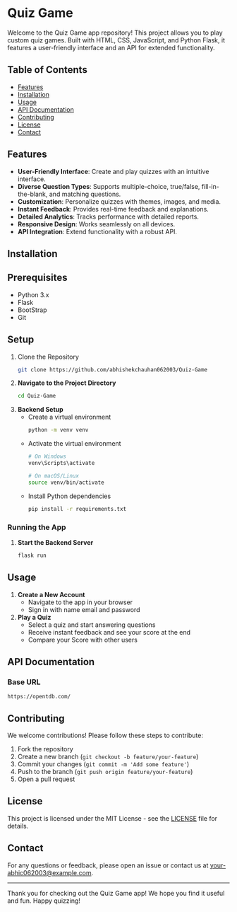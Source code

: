 
# Quiz Game

Welcome to the Quiz Game app repository! This project allows you to play custom quiz games. Built with HTML, CSS, JavaScript, and Python Flask, it features a user-friendly interface and an API for extended functionality.

## Table of Contents

- [Features](#features)
- [Installation](#installation)
- [Usage](#usage)
- [API Documentation](#api-documentation)
- [Contributing](#contributing)
- [License](#license)
- [Contact](#contact)

## Features

- **User-Friendly Interface**: Create and play quizzes with an intuitive interface.
- **Diverse Question Types**: Supports multiple-choice, true/false, fill-in-the-blank, and matching questions.
- **Customization**: Personalize quizzes with themes, images, and media.
- **Instant Feedback**: Provides real-time feedback and explanations.
- **Detailed Analytics**: Tracks performance with detailed reports.
- **Responsive Design**: Works seamlessly on all devices.
- **API Integration**: Extend functionality with a robust API.

## Installation

## Prerequisites

- Python 3.x
- Flask
- BootStrap
- Git

## Setup

1. Clone the Repository
   ```sh
   git clone https://github.com/abhishekchauhan062003/Quiz-Game
   ```
2. **Navigate to the Project Directory**
   ```sh
   cd Quiz-Game
   ```
3. **Backend Setup**
   - Create a virtual environment
     ```sh
     python -m venv venv
     ```
   - Activate the virtual environment
     ```sh
     # On Windows
     venv\Scripts\activate

     # On macOS/Linux
     source venv/bin/activate
     ```
   - Install Python dependencies
     ```sh
     pip install -r requirements.txt
     ```


### Running the App

1. **Start the Backend Server**
   ```sh
   flask run
   ```


## Usage

1. **Create a New Account**
   - Navigate to the app in your browser
   - Sign in with name email and password
2. **Play a Quiz**
   - Select a quiz and start answering questions
   - Receive instant feedback and see your score at the end
   - Compare your Score with other users

## API Documentation

### Base URL
```
https://opentdb.com/
```



## Contributing

We welcome contributions! Please follow these steps to contribute:

1. Fork the repository
2. Create a new branch (`git checkout -b feature/your-feature`)
3. Commit your changes (`git commit -m 'Add some feature'`)
4. Push to the branch (`git push origin feature/your-feature`)
5. Open a pull request

## License

This project is licensed under the MIT License - see the [LICENSE](LICENSE) file for details.

## Contact

For any questions or feedback, please open an issue or contact us at [your-abhic062003@example.com](mailto:abhic062003@example.com).

---

Thank you for checking out the Quiz Game app! We hope you find it useful and fun. Happy quizzing!
```

